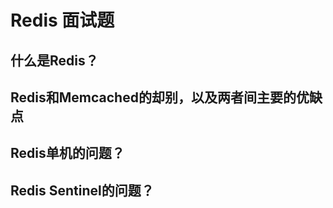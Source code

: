 # Redis 面试题

## 什么是Redis？

## Redis和Memcached的却别，以及两者间主要的优缺点

## Redis单机的问题？

## Redis Sentinel的问题？

